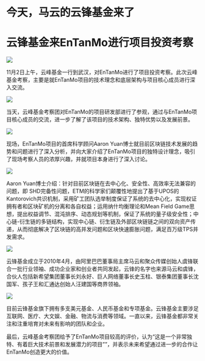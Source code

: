 # 今天，马云的云锋基金来了
# 云锋基金来EnTanMo进行项目投资考察


![](./md_image/news-pic14-6.jpg)

11月2日上午，云峰基金一行到武汉，对EnTanMo进行了项目投资考察。此次云峰基金考察，主要是就EnTanMo项目的技术理念和底层架构与项目核心成员进行深入交流。

![](./md_image/news-pic14-1.jpg)

当天，云峰基金考察团对EnTanMo的项目研发部进行了参观，通过与EnTanMo项目核心成员的交流，进一步了解了该项目的技术架构、独特优势以及发展前景。

![](./md_image/news-pic14-2.jpg)

现场，EnTanMo项目的首席科学顾问Aaron Yuan博士就目前区块链技术发展的趋势和问题进行了深入分析，并向大家介绍了EnTanMo项目的独特设计理念，吸引了现场考察人员的浓厚兴趣，并就项目本身进行了深入讨论。

![](./md_image/news-pic14-3.jpg)

Aaron Yuan博士介绍：针对目前区块链在去中心化、安全性、高效率无法兼容的问题，即 SHD完备性问题，ETM的科学家们颠覆性地提出了基于UPOS的Kantorovich共识机制，采用矿工团队选举制度保证了系统的去中心化，实现权证拥有者和区块矿机的分离和各自权益；运用纳什均衡理论和Mean Field Game思想，提出权益调节、混沌排序、动态规划等机制，保证了系统的量子级安全性；中心链-衍生链的多链结构，实现中心链、衍生链及外部区块链链之间的双向资产传递，从而彻底解决了区块链的高并发问题和区块快速膨胀问题，满足百万级TPS并发需求。

![](./md_image/news-pic14-4.jpg)

云锋基金成立于2010年4月，由阿里巴巴董事局主席马云和聚众传媒创始人虞锋联合一批行业领袖、成功企业家和创业者共同发起，云锋的名字也来源马云和虞锋，合伙人包括新希望集团董事长刘永好、巨人网络董事长史玉柱、银泰集团董事长沈国军、孩子王和汇通达创始人汪建国等商界领袖。

![](./md_image/news-pic14-5.jpg)

目前云锋基金旗下拥有多支美元基金、人民币基金和专项基金。云锋基金主要涉足互联网、医疗、大文娱、金融、物流与消费等领域。一直以来，云锋基金都非常关注和注重培育对未来有影响的团队和企业。

最后，云峰基金考察团给予了EnTanMo项目较高的评价，认为“这是一个非常独特、有着巨大技术前景和发展潜力的项目””，并表示未来希望通过进一步的合作让EnTanMo创造更大的价值。
